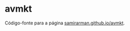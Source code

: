# avmkt

Código-fonte para a página [samirarman.github.io/avmkt](https://samirarman.github.io/avmkt).



